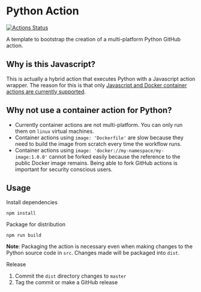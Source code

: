 # Python Action
[![Actions Status](https://github.com/peter-evans/python-action/workflows/python-action/badge.svg)](https://github.com/peter-evans/python-action/actions)

A template to bootstrap the creation of a multi-platform Python GitHub action.

## Why is this Javascript?

This is actually a hybrid action that executes Python with a Javascript action wrapper.
The reason for this is that only [Javascript and Docker container actions are currently supported](https://help.github.com/en/actions/automating-your-workflow-with-github-actions/about-actions#types-of-actions).

## Why not use a container action for Python?

- Currently container actions are not multi-platform. You can only run them on `linux` virtual machines.
- Container actions using `image: 'Dockerfile'` are slow because they need to build the image from scratch every time the workflow runs.
- Container actions using `image: 'docker://my-namespace/my-image:1.0.0'` cannot be forked easily because the reference to the public Docker image remains. Being able to fork GitHub actions is important for security conscious users.

## Usage

Install dependencies
```
npm install
```

Package for distribution
```
npm run build
```
**Note**: Packaging the action is necessary even when making changes to the Python source code in `src`. Changes made will be packaged into `dist`.

Release
1. Commit the `dist` directory changes to `master`
2. Tag the commit or make a GitHub release
